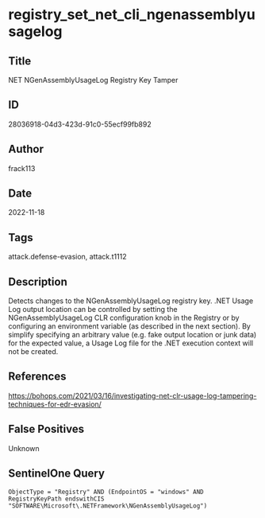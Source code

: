 # registry_set_net_cli_ngenassemblyusagelog

## Title
NET NGenAssemblyUsageLog Registry Key Tamper

## ID
28036918-04d3-423d-91c0-55ecf99fb892

## Author
frack113

## Date
2022-11-18

## Tags
attack.defense-evasion, attack.t1112

## Description
Detects changes to the NGenAssemblyUsageLog registry key.
.NET Usage Log output location can be controlled by setting the NGenAssemblyUsageLog CLR configuration knob in the Registry or by configuring an environment variable (as described in the next section).
By simplify specifying an arbitrary value (e.g. fake output location or junk data) for the expected value, a Usage Log file for the .NET execution context will not be created.


## References
https://bohops.com/2021/03/16/investigating-net-clr-usage-log-tampering-techniques-for-edr-evasion/

## False Positives
Unknown

## SentinelOne Query
```
ObjectType = "Registry" AND (EndpointOS = "windows" AND RegistryKeyPath endswithCIS "SOFTWARE\Microsoft\.NETFramework\NGenAssemblyUsageLog")

```